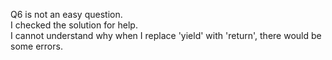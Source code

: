Q6 is not an easy question.<br>
I checked the solution for help. <br>
I cannot understand why when I replace 'yield' with 'return', there would be some errors.

